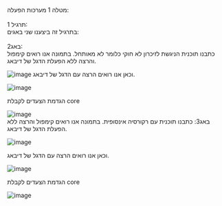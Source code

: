 מטלה 1 מערכות הפעלה:<br /> <br />
תרגיל 1:<br />
בתרגיל זה ביצענו שני באגים:<br /><br />
באג2:<br />
כתבנו תוכנית הניגשת לזיכרון לא חוקי כלומר לא מאותחל.
בתמונה אנו רואים קימפול והרצה ללא הפעלת הדגל של דיבאג.

![image](https://github.com/ron12120/OS1/assets/76705730/8097f3be-ec6f-4968-a2c5-2734e986d486)
וכאן אנו רואים הרצה עם הדגל של דיבאג.

![image](https://github.com/ron12120/OS1/assets/76705730/4ae44c4d-49a7-4faf-8a6a-cd1c7906cfa1)

הגדמת הצעדים  לקבלת core

![image](https://github.com/ron12120/OS1/assets/76705730/199f06fc-ea4c-4150-b177-53d9e6f976f0)
<br />
באג3:
כתבנו תוכנית עם רקורסיה אינסופית.
בתמונה אנו רואים קימפול והרצה ללא הפעלת הדגל של דיבאג.

![image](https://github.com/ron12120/OS1/assets/76705730/bd25ac0e-cf14-4ffc-8b7e-72ec391d2472)

וכאן אנו רואים הרצה עם הדגל של דיבאג.

![image](https://github.com/ron12120/OS1/assets/76705730/7bdbe954-de71-4ab7-86fa-8c327ab2aad5)



הגדמת הצעדים  לקבלת core

![image](https://github.com/ron12120/OS1/assets/76705730/d52815da-b7f6-4f4e-95ac-2a0f71365d6e)




